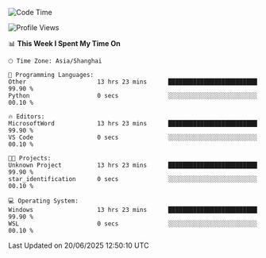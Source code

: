 <!--START_SECTION:waka-->
![Code Time](http://img.shields.io/badge/Code%20Time-3%2C003%20hrs%2015%20mins-blue)

![Profile Views](http://img.shields.io/badge/Profile%20Views-0-blue)

📊 **This Week I Spent My Time On** 

```text
🕑︎ Time Zone: Asia/Shanghai

💬 Programming Languages: 
Other                    13 hrs 23 mins      █████████████████████████   99.90 % 
Python                   0 secs              ░░░░░░░░░░░░░░░░░░░░░░░░░   00.10 % 

🔥 Editors: 
MicrosoftWord            13 hrs 23 mins      █████████████████████████   99.90 % 
VS Code                  0 secs              ░░░░░░░░░░░░░░░░░░░░░░░░░   00.10 % 

🐱‍💻 Projects: 
Unknown Project          13 hrs 23 mins      █████████████████████████   99.90 % 
star_identification      0 secs              ░░░░░░░░░░░░░░░░░░░░░░░░░   00.10 % 

💻 Operating System: 
Windows                  13 hrs 23 mins      █████████████████████████   99.90 % 
WSL                      0 secs              ░░░░░░░░░░░░░░░░░░░░░░░░░   00.10 % 
```


 Last Updated on 20/06/2025 12:50:10 UTC
<!--END_SECTION:waka-->